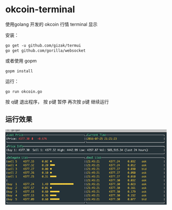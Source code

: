 # okcoin-terminal

使用golang 开发的 okcoin 行情 terminal 显示

安装：

```
go get -u github.com/gizak/termui
go get github.com/gorilla/websocket
```

或者使用 gopm

```
gopm install
```

运行：
```
go run okcoin.go
```

按 q键 退出程序， 按 p键 暂停 再次按 p键 继续运行

## 运行效果
![okcoin](https://github.com/yuanaichi/okcoin-terminal/blob/master/okcoin.gif?raw=true "okcoin terminal")
